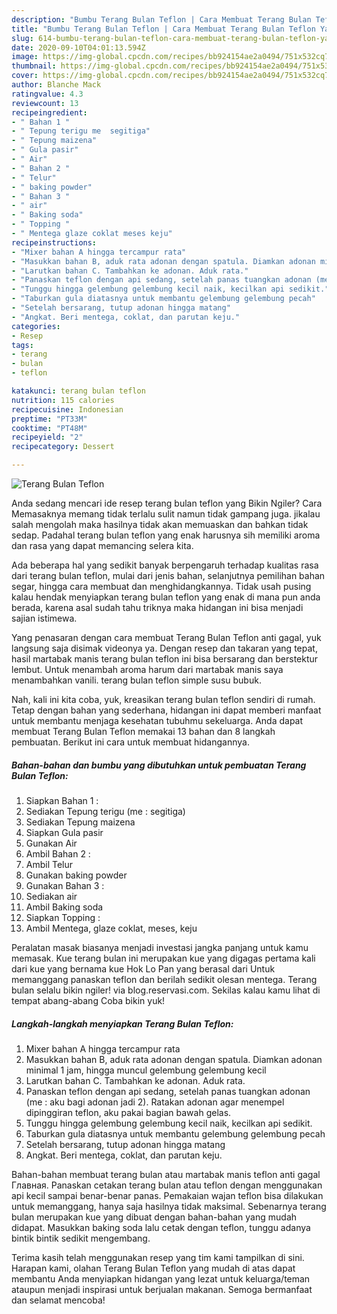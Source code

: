 ```yaml
---
description: "Bumbu Terang Bulan Teflon | Cara Membuat Terang Bulan Teflon Yang Menggugah Selera"
title: "Bumbu Terang Bulan Teflon | Cara Membuat Terang Bulan Teflon Yang Menggugah Selera"
slug: 614-bumbu-terang-bulan-teflon-cara-membuat-terang-bulan-teflon-yang-menggugah-selera
date: 2020-09-10T04:01:13.594Z
image: https://img-global.cpcdn.com/recipes/bb924154ae2a0494/751x532cq70/terang-bulan-teflon-foto-resep-utama.jpg
thumbnail: https://img-global.cpcdn.com/recipes/bb924154ae2a0494/751x532cq70/terang-bulan-teflon-foto-resep-utama.jpg
cover: https://img-global.cpcdn.com/recipes/bb924154ae2a0494/751x532cq70/terang-bulan-teflon-foto-resep-utama.jpg
author: Blanche Mack
ratingvalue: 4.3
reviewcount: 13
recipeingredient:
- " Bahan 1 "
- " Tepung terigu me  segitiga"
- " Tepung maizena"
- " Gula pasir"
- " Air"
- " Bahan 2 "
- " Telur"
- " baking powder"
- " Bahan 3 "
- " air"
- " Baking soda"
- " Topping "
- " Mentega glaze coklat meses keju"
recipeinstructions:
- "Mixer bahan A hingga tercampur rata"
- "Masukkan bahan B, aduk rata adonan dengan spatula. Diamkan adonan minimal 1 jam, hingga muncul gelembung gelembung kecil"
- "Larutkan bahan C. Tambahkan ke adonan. Aduk rata."
- "Panaskan teflon dengan api sedang, setelah panas tuangkan adonan (me : aku bagi adonan jadi 2). Ratakan adonan agar menempel dipinggiran teflon, aku pakai bagian bawah gelas."
- "Tunggu hingga gelembung gelembung kecil naik, kecilkan api sedikit."
- "Taburkan gula diatasnya untuk membantu gelembung gelembung pecah"
- "Setelah bersarang, tutup adonan hingga matang"
- "Angkat. Beri mentega, coklat, dan parutan keju."
categories:
- Resep
tags:
- terang
- bulan
- teflon

katakunci: terang bulan teflon 
nutrition: 115 calories
recipecuisine: Indonesian
preptime: "PT33M"
cooktime: "PT48M"
recipeyield: "2"
recipecategory: Dessert

---
```



![Terang Bulan Teflon](https://img-global.cpcdn.com/recipes/bb924154ae2a0494/751x532cq70/terang-bulan-teflon-foto-resep-utama.jpg)

Anda sedang mencari ide resep terang bulan teflon yang Bikin Ngiler? Cara Memasaknya memang tidak terlalu sulit namun tidak gampang juga. jikalau salah mengolah maka hasilnya tidak akan memuaskan dan bahkan tidak sedap. Padahal terang bulan teflon yang enak harusnya sih memiliki aroma dan rasa yang dapat memancing selera kita.

Ada beberapa hal yang sedikit banyak berpengaruh terhadap kualitas rasa dari terang bulan teflon, mulai dari jenis bahan, selanjutnya pemilihan bahan segar, hingga cara membuat dan menghidangkannya. Tidak usah pusing kalau hendak menyiapkan terang bulan teflon yang enak di mana pun anda berada, karena asal sudah tahu triknya maka hidangan ini bisa menjadi sajian istimewa.

Yang penasaran dengan cara membuat Terang Bulan Teflon anti gagal, yuk langsung saja disimak videonya ya. Dengan resep dan takaran yang tepat, hasil martabak manis terang bulan teflon ini bisa bersarang dan berstektur lembut. Untuk menambah aroma harum dari martabak manis saya menambahkan vanili. terang bulan teflon simple susu bubuk.


Nah, kali ini kita coba, yuk, kreasikan terang bulan teflon sendiri di rumah. Tetap dengan bahan yang sederhana, hidangan ini dapat memberi manfaat untuk membantu menjaga kesehatan tubuhmu sekeluarga. Anda dapat membuat Terang Bulan Teflon memakai 13 bahan dan 8 langkah pembuatan. Berikut ini cara untuk membuat hidangannya.

<!--inarticleads1-->

##### Bahan-bahan dan bumbu yang dibutuhkan untuk pembuatan Terang Bulan Teflon:

1. Siapkan  Bahan 1 :
1. Sediakan  Tepung terigu (me : segitiga)
1. Sediakan  Tepung maizena
1. Siapkan  Gula pasir
1. Gunakan  Air
1. Ambil  Bahan 2 :
1. Ambil  Telur
1. Gunakan  baking powder
1. Gunakan  Bahan 3 :
1. Sediakan  air
1. Ambil  Baking soda
1. Siapkan  Topping :
1. Ambil  Mentega, glaze coklat, meses, keju


Peralatan masak biasanya menjadi investasi jangka panjang untuk kamu memasak. Kue terang bulan ini merupakan kue yang digagas pertama kali dari kue yang bernama kue Hok Lo Pan yang berasal dari Untuk memanggang panaskan teflon dan berilah sedikit olesan mentega. Terang bulan selalu bikin ngiler! via blog.reservasi.com. Sekilas kalau kamu lihat di tempat abang-abang Coba bikin yuk! 

<!--inarticleads2-->

##### Langkah-langkah menyiapkan Terang Bulan Teflon:

1. Mixer bahan A hingga tercampur rata
1. Masukkan bahan B, aduk rata adonan dengan spatula. Diamkan adonan minimal 1 jam, hingga muncul gelembung gelembung kecil
1. Larutkan bahan C. Tambahkan ke adonan. Aduk rata.
1. Panaskan teflon dengan api sedang, setelah panas tuangkan adonan (me : aku bagi adonan jadi 2). Ratakan adonan agar menempel dipinggiran teflon, aku pakai bagian bawah gelas.
1. Tunggu hingga gelembung gelembung kecil naik, kecilkan api sedikit.
1. Taburkan gula diatasnya untuk membantu gelembung gelembung pecah
1. Setelah bersarang, tutup adonan hingga matang
1. Angkat. Beri mentega, coklat, dan parutan keju.


Bahan-bahan membuat terang bulan atau martabak manis teflon anti gagal  Главная. Panaskan cetakan terang bulan atau teflon dengan menggunakan api kecil sampai benar-benar panas. Pemakaian wajan teflon bisa dilakukan untuk memanggang, hanya saja hasilnya tidak maksimal. Sebenarnya terang bulan merupakan kue yang dibuat dengan bahan-bahan yang mudah didapat. Masukkan baking soda lalu cetak dengan teflon, tunggu adanya bintik bintik sedikit mengembang. 

Terima kasih telah menggunakan resep yang tim kami tampilkan di sini. Harapan kami, olahan Terang Bulan Teflon yang mudah di atas dapat membantu Anda menyiapkan hidangan yang lezat untuk keluarga/teman ataupun menjadi inspirasi untuk berjualan makanan. Semoga bermanfaat dan selamat mencoba!
